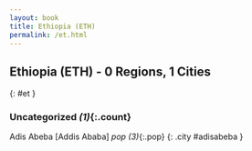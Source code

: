 ```yaml
---
layout: book
title: Ethiopia (ETH)
permalink: /et.html
---
```


## Ethiopia (ETH) - 0 Regions, 1 Cities
{: #et }





### Uncategorized _(1)_{:.count}


Adis Abeba [Addis Ababa]  _pop (3)_{:.pop} {: .city #adisabeba } <br>


 
